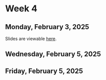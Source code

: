 # Week 4


## Monday, February 3, 2025

Slides are viewable [here](day_7.ipynb).

## Wednesday, February 5, 2025


## Friday, February 5, 2025
